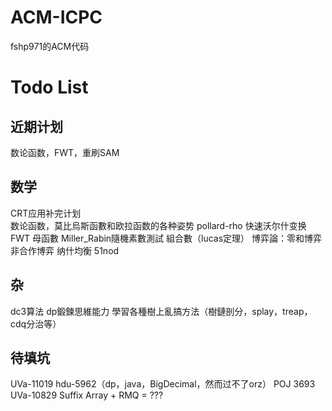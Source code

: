 # ACM-ICPC
fshp971的ACM代码

# Todo List

## 近期计划
数论函数，FWT，重刷SAM

## 数学
CRT应用补完计划<br>
数论函数，莫比烏斯函數和欧拉函数的各种姿势
pollard-rho
快速沃尔什变换 FWT
母函數
Miller_Rabin隨機素數測試
組合數（lucas定理）
博弈論：零和博弈 非合作博弈 纳什均衡
51nod

## 杂
dc3算法
dp鍛鍊思維能力
學習各種樹上亂搞方法（樹鏈剖分，splay，treap，cdq分治等）

## 待填坑
UVa-11019
hdu-5962（dp，java，BigDecimal，然而过不了orz）
POJ 3693
UVa-10829 Suffix Array + RMQ = ???

